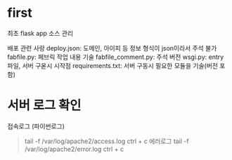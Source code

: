 # first
최초 flask app 소스 관리

배포 관련 사랑
deploy.json: 도메인, 아이피 등 정보
             형식이 json이라서 주석 불가
fabfile.py: 페브릭 작업 내용 기술
fabfile_comment.py: 주석 버전
wsgi.py: entry 파일, 서버 구옫시 시작점
requirements.txt: 서버 구동시 필요한 모듈을 기술(버전 포함)

# 서버 로그 확인
접속로그 (파이썬로그)
> tail -f /var/log/apache2/access.log
> ctrl + c
에러로그
> tail -f /var/log/apache2/error.log
> ctrl + c
